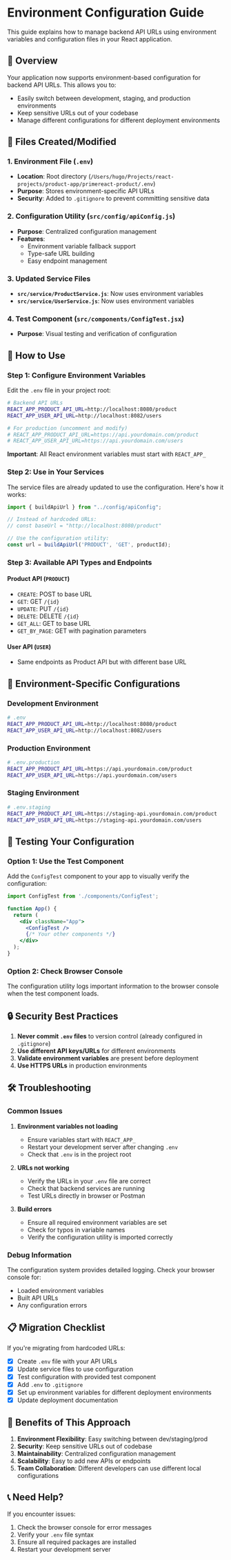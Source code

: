 # Environment Configuration Guide

This guide explains how to manage backend API URLs using environment variables and configuration files in your React application.

## 🎯 Overview

Your application now supports environment-based configuration for backend API URLs. This allows you to:
- Easily switch between development, staging, and production environments
- Keep sensitive URLs out of your codebase
- Manage different configurations for different deployment environments

## 📁 Files Created/Modified

### 1. Environment File (`.env`)
- **Location**: Root directory (`/Users/hugo/Projects/react-projects/product-app/primereact-product/.env`)
- **Purpose**: Stores environment-specific API URLs
- **Security**: Added to `.gitignore` to prevent committing sensitive data

### 2. Configuration Utility (`src/config/apiConfig.js`)
- **Purpose**: Centralized configuration management
- **Features**: 
  - Environment variable fallback support
  - Type-safe URL building
  - Easy endpoint management

### 3. Updated Service Files
- **`src/service/ProductService.js`**: Now uses environment variables
- **`src/service/UserService.js`**: Now uses environment variables

### 4. Test Component (`src/components/ConfigTest.jsx`)
- **Purpose**: Visual testing and verification of configuration

## 🔧 How to Use

### Step 1: Configure Environment Variables

Edit the `.env` file in your project root:

```bash
# Backend API URLs
REACT_APP_PRODUCT_API_URL=http://localhost:8080/product
REACT_APP_USER_API_URL=http://localhost:8082/users

# For production (uncomment and modify)
# REACT_APP_PRODUCT_API_URL=https://api.yourdomain.com/product
# REACT_APP_USER_API_URL=https://api.yourdomain.com/users
```

**Important**: All React environment variables must start with `REACT_APP_`

### Step 2: Use in Your Services

The service files are already updated to use the configuration. Here's how it works:

```javascript
import { buildApiUrl } from "../config/apiConfig";

// Instead of hardcoded URLs:
// const baseUrl = "http://localhost:8080/product"

// Use the configuration utility:
const url = buildApiUrl('PRODUCT', 'GET', productId);
```

### Step 3: Available API Types and Endpoints

#### Product API (`PRODUCT`)
- `CREATE`: POST to base URL
- `GET`: GET `/{id}`
- `UPDATE`: PUT `/{id}`
- `DELETE`: DELETE `/{id}`
- `GET_ALL`: GET to base URL
- `GET_BY_PAGE`: GET with pagination parameters

#### User API (`USER`)
- Same endpoints as Product API but with different base URL

## 🚀 Environment-Specific Configurations

### Development Environment
```bash
# .env
REACT_APP_PRODUCT_API_URL=http://localhost:8080/product
REACT_APP_USER_API_URL=http://localhost:8082/users
```

### Production Environment
```bash
# .env.production
REACT_APP_PRODUCT_API_URL=https://api.yourdomain.com/product
REACT_APP_USER_API_URL=https://api.yourdomain.com/users
```

### Staging Environment
```bash
# .env.staging
REACT_APP_PRODUCT_API_URL=https://staging-api.yourdomain.com/product
REACT_APP_USER_API_URL=https://staging-api.yourdomain.com/users
```

## 🧪 Testing Your Configuration

### Option 1: Use the Test Component
Add the `ConfigTest` component to your app to visually verify the configuration:

```jsx
import ConfigTest from './components/ConfigTest';

function App() {
  return (
    <div className="App">
      <ConfigTest />
      {/* Your other components */}
    </div>
  );
}
```

### Option 2: Check Browser Console
The configuration utility logs important information to the browser console when the test component loads.

## 🔒 Security Best Practices

1. **Never commit `.env` files** to version control (already configured in `.gitignore`)
2. **Use different API keys/URLs** for different environments
3. **Validate environment variables** are present before deployment
4. **Use HTTPS URLs** in production environments

## 🛠️ Troubleshooting

### Common Issues

1. **Environment variables not loading**
   - Ensure variables start with `REACT_APP_`
   - Restart your development server after changing `.env`
   - Check that `.env` is in the project root

2. **URLs not working**
   - Verify the URLs in your `.env` file are correct
   - Check that backend services are running
   - Test URLs directly in browser or Postman

3. **Build errors**
   - Ensure all required environment variables are set
   - Check for typos in variable names
   - Verify the configuration utility is imported correctly

### Debug Information

The configuration system provides detailed logging. Check your browser console for:
- Loaded environment variables
- Built API URLs
- Any configuration errors

## 📋 Migration Checklist

If you're migrating from hardcoded URLs:

- [x] Create `.env` file with your API URLs
- [x] Update service files to use configuration
- [x] Test configuration with provided test component
- [x] Add `.env` to `.gitignore`
- [x] Set up environment variables for different deployment environments
- [x] Update deployment documentation

## 🎉 Benefits of This Approach

1. **Environment Flexibility**: Easy switching between dev/staging/prod
2. **Security**: Keep sensitive URLs out of codebase
3. **Maintainability**: Centralized configuration management
4. **Scalability**: Easy to add new APIs or endpoints
5. **Team Collaboration**: Different developers can use different local configurations

## 📞 Need Help?

If you encounter issues:
1. Check the browser console for error messages
2. Verify your `.env` file syntax
3. Ensure all required packages are installed
4. Restart your development server